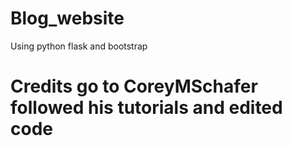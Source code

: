 # Blog_website
Using python flask and bootstrap 
# Credits go to CoreyMSchafer followed his tutorials and edited code 
